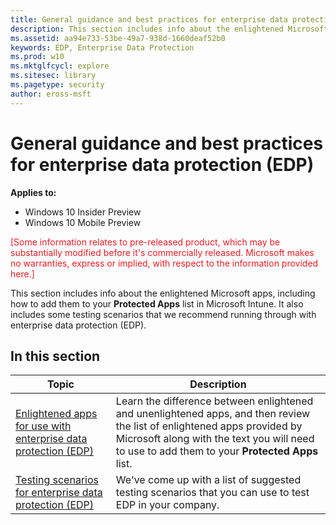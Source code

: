 ```yaml
---
title: General guidance and best practices for enterprise data protection (EDP) (Windows 10)
description: This section includes info about the enlightened Microsoft apps, including how to add them to your Protected Apps list in Microsoft Intune. It also includes some testing scenarios that we recommend running through with enterprise data protection (EDP).
ms.assetid: aa94e733-53be-49a7-938d-1660deaf52b0
keywords: EDP, Enterprise Data Protection
ms.prod: w10
ms.mktglfcycl: explore
ms.sitesec: library
ms.pagetype: security
author: eross-msft
---
```


# General guidance and best practices for enterprise data protection (EDP)
**Applies to:**

-   Windows 10 Insider Preview
-   Windows 10 Mobile Preview

<span style="color:#ED1C24;">[Some information relates to pre-released product, which may be substantially modified before it's commercially released. Microsoft makes no warranties, express or implied, with respect to the information provided here.]</span>

This section includes info about the enlightened Microsoft apps, including how to add them to your **Protected Apps** list in Microsoft Intune. It also includes some testing scenarios that we recommend running through with enterprise data protection (EDP).

## In this section
|Topic |Description |
|------|------------|
|[Enlightened apps for use with enterprise data protection (EDP)](enlightened-microsoft-apps-and-edp.md) |Learn the difference between enlightened and unenlightened apps, and then review the list of enlightened apps provided by Microsoft along with the text you will need to use to add them to your **Protected Apps** list. |
|[Testing scenarios for enterprise data protection (EDP)](testing-scenarios-for-edp.md) |We've come up with a list of suggested testing scenarios that you can use to test EDP in your company. |

 

 

 





